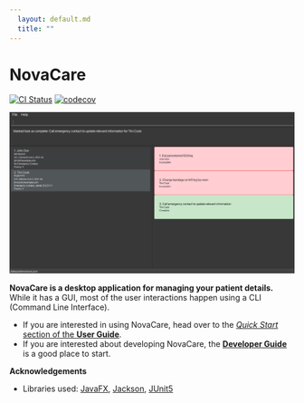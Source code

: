```yaml
---
  layout: default.md
  title: ""
---
```


# NovaCare

[![CI Status](https://github.com/se-edu/addressbook-level3/workflows/Java%20CI/badge.svg)](https://github.com/se-edu/addressbook-level3/actions)
[![codecov](https://codecov.io/gh/se-edu/addressbook-level3/branch/master/graph/badge.svg)](https://codecov.io/gh/se-edu/addressbook-level3)

![Ui](images/Ui.png)

**NovaCare is a desktop application for managing your patient details.** While it has a GUI, most of the user interactions happen using a CLI (Command Line Interface).

* If you are interested in using NovaCare, head over to the [_Quick Start_ section of the **User Guide**](UserGuide.html#quick-start).
* If you are interested about developing NovaCare, the [**Developer Guide**](DeveloperGuide.html) is a good place to start.


**Acknowledgements**

* Libraries used: [JavaFX](https://openjfx.io/), [Jackson](https://github.com/FasterXML/jackson), [JUnit5](https://github.com/junit-team/junit5)

